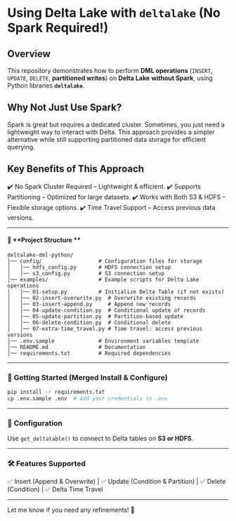 # **Using Delta Lake with `deltalake` (No Spark Required!)**  

## **Overview**  
This repository demonstrates how to perform **DML operations** (`INSERT`, `UPDATE`, `DELETE`, **partitioned writes**) on **Delta Lake** **without Spark**, using Python libraries **`deltalake`**.  

## **Why Not Just Use Spark?**  
Spark is great but requires a dedicated cluster.
Sometimes, you just need a lightweight way to interact with Delta.
This approach provides a simpler alternative while still supporting partitioned data storage for efficient querying.

## **Key Benefits of This Approach**  
✔️ No Spark Cluster Required – Lightweight & efficient.
✔️ Supports Partitioning – Optimized for large datasets.
✔️ Works with Both S3 & HDFS – Flexible storage options.
✔️ Time Travel Support – Access previous data versions.

---

#### 📂 **Project Structure **  
```
deltalake-dml-python/
│── config/                  # Configuration files for storage
│   │── hdfs_config.py       # HDFS connection setup
│   │── s3_config.py         # S3 connection setup
│── examples/                # Example scripts for Delta Lake operations
│   │── 01-setup.py          # Initialize Delta Table (if not exists)
│   │── 02-insert-overwrite.py  # Overwrite existing records
│   │── 03-insert-append.py     # Append new records
│   │── 04-update-condition.py  # Conditional update of records
│   │── 05-update-partition.py  # Partition-based update
│   │── 06-delete-condition.py  # Conditional delete
│   │── 07-extra-time_travel.py # Time travel: access previous versions
│── .env.sample              # Environment variables template
│── README.md                # Documentation
│── requirements.txt         # Required dependencies
```

---

### 🚀 **Getting Started** (Merged Install & Configure)  
```bash
pip install -r requirements.txt
cp .env.sample .env  # Add your credentials in .env
```

---

### 🔧 **Configuration** 
Use `get_deltatable()` to connect to Delta tables on **S3 or HDFS**.

---

### 🛠 **Features Supported** 
✅ Insert (Append & Overwrite) | ✅ Update (Condition & Partition) | ✅ Delete (Condition) | ✅ Delta Time Travel  

---

Let me know if you need any refinements! 🚀
